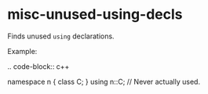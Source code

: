 misc-unused-using-decls
=======================

Finds unused `using` declarations.

Example:

.. code-block:: c++

namespace n { class C; } using n::C; // Never actually used.

